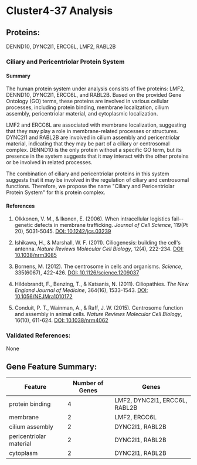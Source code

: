 # Cluster4-37 Analysis

## Proteins: 

DENND10, DYNC2I1, ERCC6L, LMF2, RABL2B

### Ciliary and Pericentriolar Protein System

#### Summary

The human protein system under analysis consists of five proteins: LMF2, DENND10, DYNC2I1, ERCC6L, and RABL2B. Based on the provided Gene Ontology (GO) terms, these proteins are involved in various cellular processes, including protein binding, membrane localization, cilium assembly, pericentriolar material, and cytoplasmic localization.

LMF2 and ERCC6L are associated with membrane localization, suggesting that they may play a role in membrane-related processes or structures. DYNC2I1 and RABL2B are involved in cilium assembly and pericentriolar material, indicating that they may be part of a ciliary or centrosomal complex. DENND10 is the only protein without a specific GO term, but its presence in the system suggests that it may interact with the other proteins or be involved in related processes.

The combination of ciliary and pericentriolar proteins in this system suggests that it may be involved in the regulation of ciliary and centrosomal functions. Therefore, we propose the name "Ciliary and Pericentriolar Protein System" for this protein complex.

#### References

1. Olkkonen, V. M., & Ikonen, E. (2006). When intracellular logistics fail--genetic defects in membrane trafficking. *Journal of Cell Science*, 119(Pt 20), 5031-5045. [DOI: 10.1242/jcs.03239](https://doi.org/10.1242/jcs.03239)

2. Ishikawa, H., & Marshall, W. F. (2011). Ciliogenesis: building the cell's antenna. *Nature Reviews Molecular Cell Biology*, 12(4), 222-234. [DOI: 10.1038/nrm3085](https://doi.org/10.1038/nrm3085)

3. Bornens, M. (2012). The centrosome in cells and organisms. *Science*, 335(6067), 422-426. [DOI: 10.1126/science.1209037](https://doi.org/10.1126/science.1209037)

4. Hildebrandt, F., Benzing, T., & Katsanis, N. (2011). Ciliopathies. *The New England Journal of Medicine*, 364(16), 1533-1543. [DOI: 10.1056/NEJMra1010172](https://doi.org/10.1056/NEJMra1010172)

5. Conduit, P. T., Wainman, A., & Raff, J. W. (2015). Centrosome function and assembly in animal cells. *Nature Reviews Molecular Cell Biology*, 16(10), 611-624. [DOI: 10.1038/nrm4062](https://doi.org/10.1038/nrm4062)

### Validated References: 

None





## Gene Feature Summary: 

| Feature | Number of Genes | Genes |
| --- | --- | --- |
| protein binding | 4 | LMF2, DYNC2I1, ERCC6L, RABL2B |
| membrane | 2 | LMF2, ERCC6L |
| cilium assembly | 2 | DYNC2I1, RABL2B |
| pericentriolar material | 2 | DYNC2I1, RABL2B |
| cytoplasm | 2 | DYNC2I1, RABL2B |

